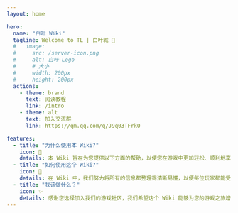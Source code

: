 ```yaml
---
layout: home

hero:
  name: "白叶 Wiki"
  tagline: Welcome to TL | 白叶城 💙
  #   image:
  #     src: /server-icon.png
  #     alt: 白叶 Logo
  #     # 大小
  #     width: 200px
  #     height: 200px
  actions:
    - theme: brand
      text: 阅读教程
      link: /intro
    - theme: alt
      text: 加入交流群
      link: https://qm.qq.com/q/J9q03TFrkO

features:
  - title: "为什么使用本 Wiki?"
    icon: 🎁
    details: 本 Wiki 旨在为您提供以下方面的帮助，以使您在游戏中更加轻松、顺利地享受。新手入门指南、游戏机制解释、资源和建筑指导社区活动和事件、常见问题解答
  - title: "如何使用这个 Wiki?"
    icon: 🎉
    details: 在 Wiki 中，我们努力将所有的信息都整理得清晰易懂，以便每位玩家都能受益。如果您有任何反馈、建议或需要帮助，我们管理员团队随时愿意为您提供支持。
  - title: "我该做什么？"
    icon: ✨
    details: 感谢您选择加入我们的游戏社区，我们希望这个 Wiki 能够为您的游戏之旅增添乐趣和便利！
---
```

